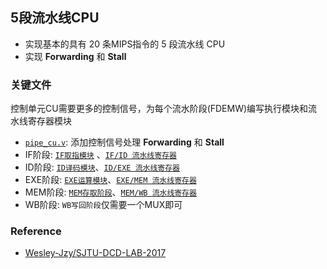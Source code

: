 ## 5段流水线CPU
* 实现基本的具有 20 条MIPS指令的 5 段流水线 CPU
* 实现 **Forwarding** 和 **Stall**

### 关键文件
控制单元CU需要更多的控制信号，为每个流水阶段(FDEMW)编写执行模块和流水线寄存器模块
* [`pipe_cu.v`](https://github.com/FJJLeon/DCD-LAB-2018/blob/master/pipe_computer/pipe_cu.v): 添加控制信号处理 **Forwarding** 和 **Stall**
* IF阶段: [`IF取指模块`](https://github.com/FJJLeon/DCD-LAB-2018/blob/master/pipe_computer/pipeif.v) 、[`IF/ID 流水线寄存器`](https://github.com/FJJLeon/DCD-LAB-2018/blob/master/pipe_computer/pipeir.v) 
* ID阶段: [`ID译码模块`](https://github.com/FJJLeon/DCD-LAB-2018/blob/master/pipe_computer/pipeid.v)、[`ID/EXE 流水线寄存器`](https://github.com/FJJLeon/DCD-LAB-2018/blob/master/pipe_computer/pipedereg.v)
* EXE阶段: [`EXE运算模块`](https://github.com/FJJLeon/DCD-LAB-2018/blob/master/pipe_computer/pipeexe.v)、[`EXE/MEM 流水线寄存器`](https://github.com/FJJLeon/DCD-LAB-2018/blob/master/pipe_computer/pipeemreg.v)
* MEM阶段: [`MEM存取阶段`](https://github.com/FJJLeon/DCD-LAB-2018/blob/master/pipe_computer/pipemem_M_stage2.v)、[`MEM/WB 流水线寄存器`](https://github.com/FJJLeon/DCD-LAB-2018/blob/master/pipe_computer/pipemwreg.v)
* WB阶段: `WB写回阶段`仅需要一个MUX即可

### Reference
* [Wesley-Jzy/SJTU-DCD-LAB-2017](https://github.com/Wesley-Jzy/SJTU-DCD-LAB-2017)